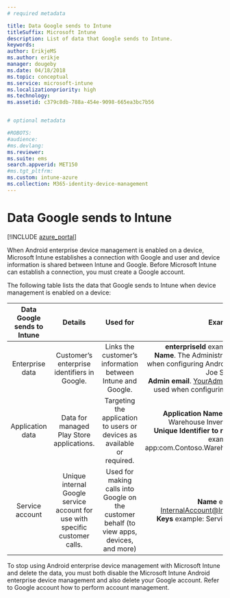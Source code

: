 ```yaml
---
# required metadata

title: Data Google sends to Intune
titleSuffix: Microsoft Intune
description: List of data that Google sends to Intune.
keywords:
author: ErikjeMS
ms.author: erikje
manager: dougeby
ms.date: 04/18/2018
ms.topic: conceptual
ms.service: microsoft-intune
ms.localizationpriority: high
ms.technology:
ms.assetid: c379c8db-788a-454e-9098-665ea3bc7b56


# optional metadata

#ROBOTS:
#audience:
#ms.devlang:
ms.reviewer: 
ms.suite: ems
search.appverid: MET150
#ms.tgt_pltfrm:
ms.custom: intune-azure
ms.collection: M365-identity-device-management
---
```


# Data Google sends to Intune

[!INCLUDE [azure_portal](./includes/azure_portal.md)]

When Android enterprise device management is enabled on a device, Microsoft Intune establishes a connection with Google and user and device information is shared between Intune and Google. Before Microsoft Intune can establish a connection, you must create a Google account.

The following table lists the data that Google sends to Intune when device management is enabled on a device:


| Data Google sends to Intune | Details | Used for | Example |
|:---:|:---:|:---:|:---:|
| Enterprise data | Customer’s enterprise identifiers in Google. | Links the customer’s information between Intune and Google. | **enterpriseId** example: LC04eik8a6.<br>**Name**. The Administrator name as entered when configuring Android enterprise. Example: Joe Smith.<br>**Admin email**. YourAdmin@gmail.com that was used when configuring Android enterprise. |
| Application data | Data for managed Play Store applications. | Targeting the application to users or devices as available or required. | **Application Name** example: Contoso Warehouse Inventory Application.<br>**Unique Identifier to represent application** example: app:com.Contoso.Warehouse.InventoryTracking |
| Service account | Unique internal Google service account for use with specific customer calls. | Used for making calls into Google on the customer behalf (to view apps, devices, and more) | **Name** example: InternalAccount@InternalService.com.<br>**Keys** example: ServiceAccountPassword |


To stop using Android enterprise device management with Microsoft Intune and delete the data, you must both disable the Microsoft Intune Android enterprise device management and also delete your Google account. Refer to Google account how to perform account management.


